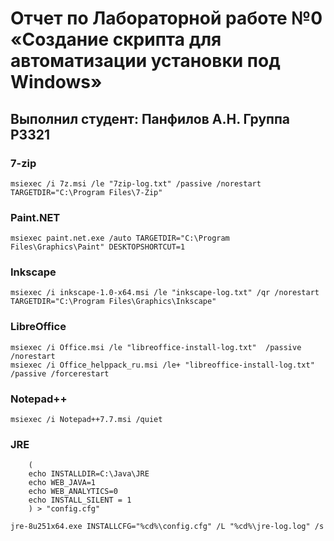 # Отчет по Лабораторной работе №0 «Создание скрипта для автоматизации установки под Windows»
## Выполнил студент: Панфилов А.Н. Группа P3321
### 7-zip
`msiexec /i 7z.msi /le "7zip-log.txt" /passive /norestart TARGETDIR="C:\Program Files\7-Zip"`

### Paint.NET
`msiexec paint.net.exe /auto TARGETDIR="C:\Program Files\Graphics\Paint" DESKTOPSHORTCUT=1`

### Inkscape
`msiexec /i inkscape-1.0-x64.msi /le "inkscape-log.txt" /qr /norestart TARGETDIR="C:\Program Files\Graphics\Inkscape"`

### LibreOffice
```
msiexec /i Office.msi /le "libreoffice-install-log.txt"  /passive /norestart
msiexec /i Office_helppack_ru.msi /le+ "libreoffice-install-log.txt" /passive /forcerestart
```

### Notepad++
`msiexec /i Notepad++7.7.msi /quiet`

### JRE
```
    (
    echo INSTALLDIR=C:\Java\JRE
    echo WEB_JAVA=1
    echo WEB_ANALYTICS=0
    echo INSTALL_SILENT = 1
    ) > "config.cfg"
    
jre-8u251x64.exe INSTALLCFG="%cd%\config.cfg" /L "%cd%\jre-log.log" /s
```